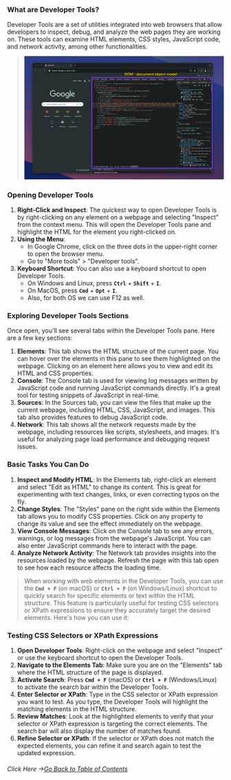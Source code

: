 ### **What are Developer Tools?**

Developer Tools are a set of utilities integrated into web browsers that allow developers to inspect, debug, and analyze the web pages they are working on. These tools can examine HTML elements, CSS styles, JavaScript code, and network activity, among other functionalities.

> [<img src="../assets/dom-intro.png" width="600px" style="">]()

### **Opening Developer Tools**

1. **Right-Click and Inspect**: The quickest way to open Developer Tools is by right-clicking on any element on a webpage and selecting "Inspect" from the context menu. This will open the Developer Tools pane and highlight the HTML for the element you right-clicked on.
2. **Using the Menu**:
    - In Google Chrome, click on the three dots in the upper-right corner to open the browser menu.
    - Go to "More tools" > "Developer tools".
3. **Keyboard Shortcut**: You can also use a keyboard shortcut to open Developer Tools.
    - On Windows and Linux, press **`Ctrl`** + **`Shift`** + **`I`**.
    - On MacOS, press **`Cmd`** + **`Opt`** + **`I`**.
    - Also, for both OS we can use F12 as well.
   

### **Exploring Developer Tools Sections**

Once open, you'll see several tabs within the Developer Tools pane. Here are a few key sections:

1. **Elements**: This tab shows the HTML structure of the current page. You can hover over the elements in this pane to see them highlighted on the webpage. Clicking on an element here allows you to view and edit its HTML and CSS properties.
2. **Console**: The Console tab is used for viewing log messages written by JavaScript code and running JavaScript commands directly. It's a great tool for testing snippets of JavaScript in real-time.
3. **Sources**: In the Sources tab, you can view the files that make up the current webpage, including HTML, CSS, JavaScript, and images. This tab also provides features to debug JavaScript code.
4. **Network**: This tab shows all the network requests made by the webpage, including resources like scripts, stylesheets, and images. It's useful for analyzing page load performance and debugging request issues.

### **Basic Tasks You Can Do**

1. **Inspect and Modify HTML**: In the Elements tab, right-click an element and select "Edit as HTML" to change its content. This is great for experimenting with text changes, links, or even correcting typos on the fly.
2. **Change Styles**: The "Styles" pane on the right side within the Elements tab allows you to modify CSS properties. Click on any property to change its value and see the effect immediately on the webpage.
3. **View Console Messages**: Click on the Console tab to see any errors, warnings, or log messages from the webpage's JavaScript. You can also enter JavaScript commands here to interact with the page.
4. **Analyze Network Activity**: The Network tab provides insights into the resources loaded by the webpage. Refresh the page with this tab open to see how each resource affects the loading time.


> When working with web elements in the Developer Tools, you can use the **`Cmd + F`** (on macOS) or **`Ctrl + F`** (on Windows/Linux) shortcut to quickly search for specific elements or text within the HTML structure. This feature is particularly useful for testing CSS selectors or XPath expressions to ensure they accurately target the desired elements. Here's how you can use it:

### **Testing CSS Selectors or XPath Expressions**

1. **Open Developer Tools**: Right-click on the webpage and select "Inspect" or use the keyboard shortcut to open the Developer Tools.
2. **Navigate to the Elements Tab**: Make sure you are on the "Elements" tab where the HTML structure of the page is displayed.
3. **Activate Search**: Press **`Cmd + F`** (macOS) or **`Ctrl + F`** (Windows/Linux) to activate the search bar within the Developer Tools.
4. **Enter Selector or XPath**: Type in the CSS selector or XPath expression you want to test. As you type, the Developer Tools will highlight the matching elements in the HTML structure.
5. **Review Matches**: Look at the highlighted elements to verify that your selector or XPath expression is targeting the correct elements. The search bar will also display the number of matches found.
6. **Refine Selector or XPath**: If the selector or XPath does not match the expected elements, you can refine it and search again to test the updated expression.

###### Click Here &rarr;[Go Back to Table of Contents](../README.md)
